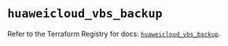 # `huaweicloud_vbs_backup`

Refer to the Terraform Registry for docs: [`huaweicloud_vbs_backup`](https://registry.terraform.io/providers/huaweicloud/huaweicloud/1.71.1/docs/resources/vbs_backup).
